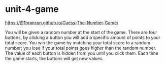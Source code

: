 # unit-4-game
https://j91branson.github.io/Guess-The-Number-Game/

You will be given a random number at the start of the game. There are four buttons, by clicking a button you will add a specific amount of points to your total score. You win the game by matching your total score to a random number; you lose if your total points goes higher than the random number. The value of each button is hidden from you until you click them. Each time the game starts, the buttons will get new values.
